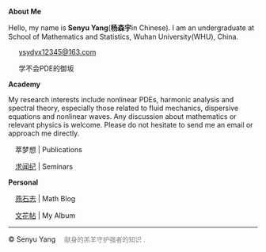 <style>
.bjimg{
  position: fixed;
  top: 0;
  left: 0;
  width:100%;
height:100%;
min-width: 1000px;
z-index:-10;
zoom: 1;
  background-image: url();
  background-repeat: no-repeat;
  background-size: contain;
  background-position: center 0;
  opacity: 0.3;
  }
</style>
<head>    
  <script src="https://kit.fontawesome.com/c61fec31c6.js" crossorigin="anonymous"></script>
  <script src="https://cdn.mathjax.org/mathjax/latest/MathJax.js?config=TeX-AMS-MML_HTMLorMML" type="text/javascript"></script>
<script type="text/x-mathjax-config">
MathJax.Hub.Config({
        tex2jax: {
        skipTags: ['script', 'noscript', 'style', 'textarea', 'pre'],
        inlineMath: [['$','$']]
        }
});
</script>
</head>
<div class="bjimg"></div>

<b>About Me</b> <br/>

Hello, my name is <b>Senyu Yang</b>(<b>杨森宇</b>in Chinese). I am an undergraduate at School of Mathematics and Statistics, Wuhan University(WHU), China.<br/>

 &emsp;<i class="fas fa-envelope"></i>&ensp;ysydyx12345@163.com<br/>
 
 &emsp;<a class="icon" target="_blank" rel="noopener" href="https://www.zhihu.com/people/syy-24-75"><i class="fa-brands fa-zhihu"></i></a>&ensp;学不会PDE的御坂<br/>
      
<b>Academy</b> <br> 

My research interests include nonlinear PDEs, harmonic analysis and spectral theory, especially those related to fluid mechanics, dispersive equations and nonlinear waves. Any discussion about mathematics or relevant physics is welcome. Please do not hesitate to send me an email or approach me directly. <br>

&emsp;萃梦想 \| Publications <br>

&emsp;[求闻纪](https://SenyuYangPDELearner.github.io/seminars/) \| Seminars<br/>

<b>Personal</b> <br>

&emsp;[燕石志](https://SenyuYangPDELearner.github.io/blog) \| Math Blog<br>

&emsp;[文花帖](https://senyuyangpdelearner.github.io/record) \| My Album

<hr style="height:1px">

&copy; Senyu Yang &emsp;<font size="2" color="grey">献身的羔羊守护强者的知识 .</font>
